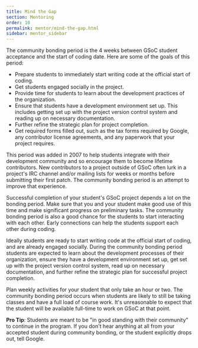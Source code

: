 ```yaml
---
title: Mind the Gap
section: Mentoring
order: 10
permalink: mentor/mind-the-gap.html
sidebar: mentor_sidebar
---
```


The community bonding period is the 4 weeks between GSoC student acceptance and the start of coding date. Here are some of the goals of this period:



*   Prepare students to immediately start writing code at the official start of coding.
*   Get students engaged socially in the project.
*   Provide time for students to learn about the development practices of the organization.
*   Ensure that students have a development environment set up. This includes getting set up with the project version control system and reading up on necessary documentation.
*   Further refine the strategic plan for project completion.
*   Get required forms filled out, such as the tax forms required by Google, any contributor license agreements, and any paperwork that your project requires.

This period was added in 2007 to help students integrate with their development community and so encourage them to become lifetime contributors. New contributors to a project outside of GSoC often lurk in a project's IRC channel and/or mailing lists for weeks or months before submitting their first patch. The community bonding period is an attempt to improve that experience.

Successful completion of your student's GSoC project depends a lot on the bonding period. Make sure that you and your student make good use of this time and make significant progress on preliminary tasks. The community bonding period is also a good chance for the students to start interacting with each other. Early connections can help the students support each other during coding.

Ideally students are ready to start writing code at the official start of coding, and are already engaged socially. During the community bonding period students are expected to learn about the development processes of their organization, ensure they have a development environment set up, get set up with the project version control system, read up on necessary documentation, and further refine the strategic plan for successful project completion.

Plan weekly activities for your student that only take an hour or two. The community bonding period occurs when students are likely to still be taking classes and have a full load of course work. It's unreasonable to expect that the student will be available full-time to work on GSoC at that point.

**Pro Tip**: Students are meant to be "in good standing with their community" to continue in the program. If you don't hear anything at all from your accepted student during community bonding, or the student explicitly drops out, tell Google.


